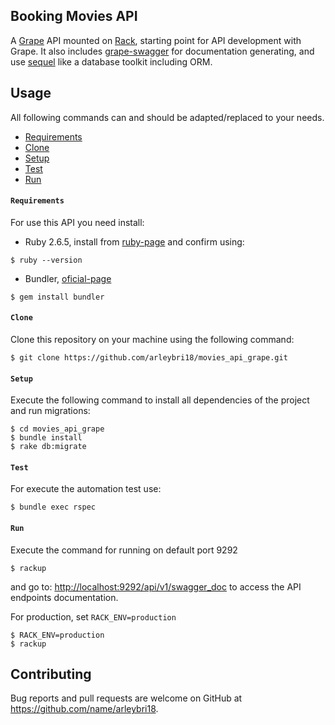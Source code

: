 ## Booking Movies API

A [Grape](http://github.com/ruby-grape/grape) API mounted on [Rack](https://github.com/rack/rack), starting point for API development with Grape. It also includes [grape-swagger](http://github.com/ruby-grape/grape-swagger) for documentation generating, and use [sequel](https://github.com/jeremyevans/sequel) like a database toolkit including ORM. 


## Usage

All following commands can and should be adapted/replaced to your needs.

- [Requirements](#requirements)
- [Clone](#clone)
- [Setup](#setup)
- [Test](#test)
- [Run](#run)

#### `Requirements`
For use this API you need install:

- Ruby 2.6.5, install from [ruby-page](https://www.ruby-lang.org/en/downloads/) and confirm using:
```
$ ruby --version
```
- Bundler, [oficial-page](https://bundler.io/)

```
$ gem install bundler
```

#### `Clone`
Clone this repository on your machine using the following command:

```
$ git clone https://github.com/arleybri18/movies_api_grape.git
```

#### `Setup`
Execute the following command to install all dependencies of the project and run migrations:

```
$ cd movies_api_grape
$ bundle install
$ rake db:migrate
```

#### `Test`
For execute the automation test use:
```
$ bundle exec rspec
```

#### `Run`
Execute the command for running on default port 9292

```
$ rackup
```
and go to: [http://localhost:9292/api/v1/swagger_doc](http://localhost:9292/api/v1/swagger_doc)
to access the API endpoints documentation.

For production, set `RACK_ENV=production`
```
$ RACK_ENV=production
$ rackup
```

## Contributing

Bug reports and pull requests are welcome on GitHub at https://github.com/name/arleybri18.
